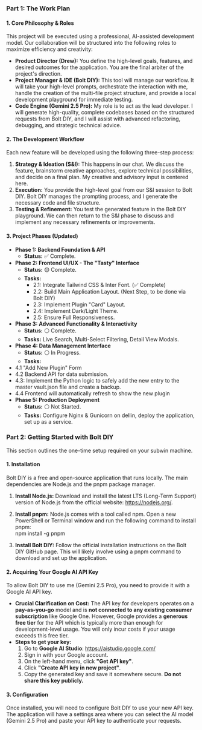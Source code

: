 ### **Part 1: The Work Plan**

#### **1\. Core Philosophy & Roles**

This project will be executed using a professional, AI-assisted development model. Our collaboration will be structured into the following roles to maximize efficiency and creativity:

* **Product Director (Drew):** You define the high-level goals, features, and desired outcomes for the application. You are the final arbiter of the project's direction.  
* **Project Manager & IDE (Bolt DIY):** This tool will manage our workflow. It will take your high-level prompts, orchestrate the interaction with me, handle the creation of the multi-file project structure, and provide a local development playground for immediate testing.  
* **Code Engine (Gemini 2.5 Pro):** My role is to act as the lead developer. I will generate high-quality, complete codebases based on the structured requests from Bolt DIY, and I will assist with advanced refactoring, debugging, and strategic technical advice.

#### **2\. The Development Workflow**

Each new feature will be developed using the following three-step process:

1. **Strategy & Ideation (S\&I):** This happens in our chat. We discuss the feature, brainstorm creative approaches, explore technical possibilities, and decide on a final plan. My creative and advisory input is centered here.  
2. **Execution:** You provide the high-level goal from our S\&I session to Bolt DIY. Bolt DIY manages the prompting process, and I generate the necessary code and file structure.  
3. **Testing & Refinement:** You test the generated feature in the Bolt DIY playground. We can then return to the S\&I phase to discuss and implement any necessary refinements or improvements.

#### **3\. Project Phases (Updated)**

* **Phase 1: Backend Foundation & API**  
  * **Status:** ✅ Complete.  
* **Phase 2: Frontend UI/UX \- The "Tasty" Interface**  
  * **Status:** 🟡 Complete.  
  * **Tasks:**  
    * 2.1: Integrate Tailwind CSS & Inter Font. (✅ Complete)  
    * 2.2: Build Main Application Layout. (Next Step, to be done via Bolt DIY)  
    * 2.3: Implement Plugin "Card" Layout.  
    * 2.4: Implement Dark/Light Theme.  
    * 2.5: Ensure Full Responsiveness.  
* **Phase 3: Advanced Functionality & Interactivity**  
  * **Status:** ⚪ Complete.  
  * **Tasks:** Live Search, Multi-Select Filtering, Detail View Modals.  
* **Phase 4: Data Management Interface**  
  * **Status:** ⚪ In Progress.  
  * **Tasks:** 
 * 4.1 "Add New Plugin" Form
 * 4.2 Backend API for data submission.  
 * 4.3: Implement the Python logic to safely add the new entry to the master vault.json file and create a backup.
 * 4.4 Frontend will automatically refresh to show the new plugin
* **Phase 5: Production Deployment**  
  * **Status:** ⚪ Not Started.  
  * **Tasks:** Configure Nginx & Gunicorn on dellin, deploy the application, set up as a service.

### **Part 2: Getting Started with Bolt DIY**

This section outlines the one-time setup required on your subwin machine.

#### **1\. Installation**

Bolt DIY is a free and open-source application that runs locally. The main dependencies are Node.js and the pnpm package manager.

1. **Install Node.js:** Download and install the latest LTS (Long-Term Support) version of Node.js from the official website: https://nodejs.org/.  
2. **Install pnpm:** Node.js comes with a tool called npm. Open a new PowerShell or Terminal window and run the following command to install pnpm:  
   npm install \-g pnpm

3. **Install Bolt DIY:** Follow the official installation instructions on the Bolt DIY GitHub page. This will likely involve using a pnpm command to download and set up the application.

#### **2\. Acquiring Your Google AI API Key**

To allow Bolt DIY to use me (Gemini 2.5 Pro), you need to provide it with a Google AI API key.

* **Crucial Clarification on Cost:** The API key for developers operates on a **pay-as-you-go** model and is **not connected to any existing consumer subscription** like Google One. However, Google provides a **generous free tier** for the API which is typically more than enough for development-level usage. You will only incur costs if your usage exceeds this free tier.  
* **Steps to get your key:**  
  1. Go to **Google AI Studio**: https://aistudio.google.com/  
  2. Sign in with your Google account.  
  3. On the left-hand menu, click **"Get API key"**.  
  4. Click **"Create API key in new project"**.  
  5. Copy the generated key and save it somewhere secure. **Do not share this key publicly.**

#### **3\. Configuration**

Once installed, you will need to configure Bolt DIY to use your new API key. The application will have a settings area where you can select the AI model (Gemini 2.5 Pro) and paste your API key to authenticate your requests.